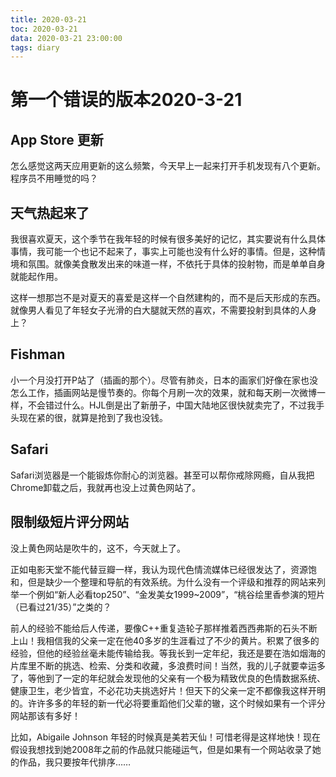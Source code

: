 ```yaml
---
title: 2020-03-21
toc: 2020-03-21
data: 2020-03-21 23:00:00
tags: diary
---
```



#  第一个错误的版本2020-3-21

## App Store 更新
怎么感觉这两天应用更新的这么频繁，今天早上一起来打开手机发现有八个更新。程序员不用睡觉的吗？

## 天气热起来了
我很喜欢夏天，这个季节在我年轻的时候有很多美好的记忆，其实要说有什么具体事情，我可能一个也记不起来了，事实上可能也没有什么好的事情。但是，这种情境和氛围。就像美食散发出来的味道一样，不依托于具体的投射物，而是单单自身就能起作用。

这样一想那岂不是对夏天的喜爱是这样一个自然建构的，而不是后天形成的东西。就像男人看见了年轻女子光滑的白大腿就天然的喜欢，不需要投射到具体的人身上？

## Fishman

小一个月没打开P站了（插画的那个）。尽管有肺炎，日本的画家们好像在家也没怎么工作，插画网站是慢节奏的。你每个月刷一次的效果，就和每天刷一次微博一样，不会错过什么。HJL倒是出了新册子，中国大陆地区很快就卖完了，不过我手头现在紧的很，就算是抢到了我也没钱。

## Safari

Safari浏览器是一个能锻炼你耐心的浏览器。甚至可以帮你戒除网瘾，自从我把Chrome卸载之后，我就再也没上过黄色网站了。

## 限制级短片评分网站

没上黄色网站是吹牛的，这不，今天就上了。

正如电影天堂不能代替豆瓣一样，我认为现代色情流媒体已经很发达了，资源饱和，但是缺少一个整理和导航的有效系统。为什么没有一个评级和推荐的网站来列举一个例如“新人必看top250”、“金发美女1999~2009”，“桃谷绘里香参演的短片（已看过21/35）”之类的？

前人的经验不能给后人传递，要像C++重复造轮子那样推着西西弗斯的石头不断上山！我相信我的父亲一定在他40多岁的生涯看过了不少的黄片。积累了很多的经验，但他的经验丝毫未能传输给我。等我长到一定年纪，我还是要在浩如烟海的片库里不断的挑选、检索、分类和收藏，多浪费时间！当然，我的儿子就要幸运多了，等他到了一定的年纪就会发现他的父亲有一个极为精致优良的色情数据系统、健康卫生，老少皆宜，不必花功夫挑选好片！但天下的父亲一定不都像我这样开明的。许许多多的年轻的新一代必将要重蹈他们父辈的辙，这个时候如果有一个评分网站那该有多好！ 

比如，Abigaile Johnson 年轻的时候真是美若天仙！可惜老得是这样地快！现在假设我想找到她2008年之前的作品就只能碰运气，但是如果有一个网站收录了她的作品，我只要按年代排序……



